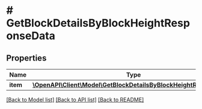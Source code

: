 # # GetBlockDetailsByBlockHeightResponseData

## Properties

Name | Type | Description | Notes
------------ | ------------- | ------------- | -------------
**item** | [**\OpenAPI\Client\Model\GetBlockDetailsByBlockHeightResponseItem**](GetBlockDetailsByBlockHeightResponseItem.md) |  |

[[Back to Model list]](../../README.md#models) [[Back to API list]](../../README.md#endpoints) [[Back to README]](../../README.md)
